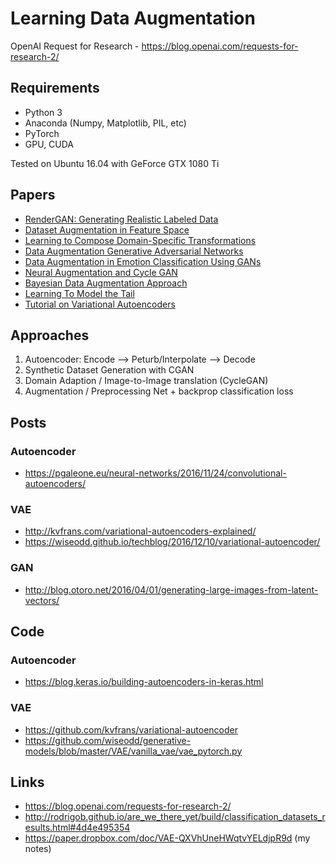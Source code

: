 # Learning Data Augmentation
OpenAI Request for Research - https://blog.openai.com/requests-for-research-2/

## Requirements

* Python 3
* Anaconda (Numpy, Matplotlib, PIL, etc)
* PyTorch
* GPU, CUDA

Tested on Ubuntu 16.04 with GeForce GTX 1080 Ti

## Papers

* [RenderGAN: Generating Realistic Labeled Data](https://arxiv.org/abs/1611.01331)
* [Dataset Augmentation in Feature Space](https://arxiv.org/abs/1702.05538)
* [Learning to Compose Domain-Specific Transformations](https://arxiv.org/abs/1709.01643)
* [Data Augmentation Generative Adversarial Networks](https://arxiv.org/abs/1711.04340)
* [Data Augmentation in Emotion Classification Using GANs](https://arxiv.org/abs/1711.00648)
* [Neural Augmentation and Cycle GAN](http://cs231n.stanford.edu/reports/2017/pdfs/300.pdf)
* [Bayesian Data Augmentation Approach](https://arxiv.org/abs/1710.10564)
* [Learning To Model the Tail](https://papers.nips.cc/paper/7278-learning-to-model-the-tail)
* [Tutorial on Variational Autoencoders](https://arxiv.org/abs/1606.05908)


## Approaches
1. Autoencoder: Encode --> Peturb/Interpolate --> Decode
2. Synthetic Dataset Generation with CGAN
3. Domain Adaption / Image-to-Image translation (CycleGAN)
4. Augmentation / Preprocessing Net + backprop classification loss


## Posts

### Autoencoder

* https://pgaleone.eu/neural-networks/2016/11/24/convolutional-autoencoders/

### VAE

* http://kvfrans.com/variational-autoencoders-explained/
* https://wiseodd.github.io/techblog/2016/12/10/variational-autoencoder/

### GAN

* http://blog.otoro.net/2016/04/01/generating-large-images-from-latent-vectors/


## Code

### Autoencoder

* https://blog.keras.io/building-autoencoders-in-keras.html

### VAE

* https://github.com/kvfrans/variational-autoencoder
* https://github.com/wiseodd/generative-models/blob/master/VAE/vanilla_vae/vae_pytorch.py


## Links
* https://blog.openai.com/requests-for-research-2/
* http://rodrigob.github.io/are_we_there_yet/build/classification_datasets_results.html#4d4e495354
* https://paper.dropbox.com/doc/VAE-QXVhUneHWqtvYELdjpR9d (my notes)

